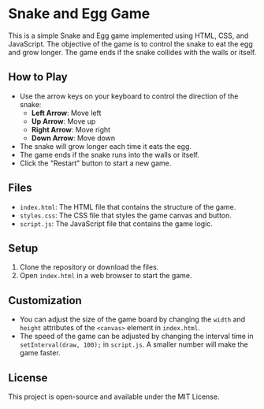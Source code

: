 # Snake and Egg Game

This is a simple Snake and Egg game implemented using HTML, CSS, and JavaScript. The objective of the game is to control the snake to eat the egg and grow longer. The game ends if the snake collides with the walls or itself.

## How to Play

- Use the arrow keys on your keyboard to control the direction of the snake:
  - **Left Arrow**: Move left
  - **Up Arrow**: Move up
  - **Right Arrow**: Move right
  - **Down Arrow**: Move down
- The snake will grow longer each time it eats the egg.
- The game ends if the snake runs into the walls or itself.
- Click the "Restart" button to start a new game.

## Files

- `index.html`: The HTML file that contains the structure of the game.
- `styles.css`: The CSS file that styles the game canvas and button.
- `script.js`: The JavaScript file that contains the game logic.

## Setup

1. Clone the repository or download the files.
2. Open `index.html` in a web browser to start the game.

## Customization

- You can adjust the size of the game board by changing the `width` and `height` attributes of the `<canvas>` element in `index.html`.
- The speed of the game can be adjusted by changing the interval time in `setInterval(draw, 100);` in `script.js`. A smaller number will make the game faster.

## License

This project is open-source and available under the MIT License.